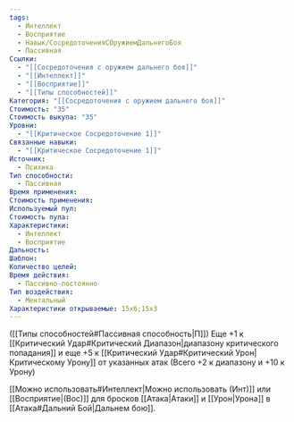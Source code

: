```yaml
---
tags:
  - Интеллект
  - Восприятие
  - Навык/СосредоточенияСОружиемДальнегоБоя
  - Пассивная
Ссылки:
  - "[[Сосредоточения с оружием дальнего боя]]"
  - "[[Интеллект]]"
  - "[[Восприятие]]"
  - "[[Типы способностей]]"
Категория: "[[Сосредоточения с оружием дальнего боя]]"
Стоимость: "35"
Стоимость выкупа: "35"
Уровни:
  - "[[Критическое Сосредоточение 1]]"
Связанные навыки:
  - "[[Критическое Сосредоточение 1]]"
Источник:
  - Психика
Тип способности:
  - Пассивная
Время применения: 
Стоимость применения: 
Используемый пул: 
Стоимость пула: 
Характеристики:
  - Интеллект
  - Восприятие
Дальность: 
Шаблон: 
Количество целей: 
Время действия:
  - Пассивно-постоянно
Тип воздействия:
  - Ментальный
Характеристики открываемые: 15x6;15x3
---
```

([[Типы способностей#Пассивная способность|П]]) Еще +1 к [[Критический Удар#Критический Диапазон|диапазону критического попадания]] и еще +5 к [[Критический Удар#Критический Урон|Критическому Урону]] от указанных атак (Всего +2 к диапазону и +10 к Урону)

[[Можно использовать#Интеллект|Можно использовать (Инт)]] или [[Восприятие|(Вос)]] для бросков [[Атака|Атаки]] и [[Урон|Урона]] в [[Атака#Дальний Бой|Дальнем бою]].